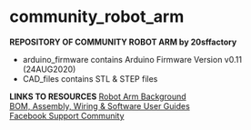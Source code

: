 # community_robot_arm 
**REPOSITORY OF COMMUNITY ROBOT ARM by 20sffactory**

* arduino_firmware contains Arduino Firmware Version v0.11 (24AUG2020)
* CAD_files contains STL & STEP files

**LINKS TO RESOURCES**
[Robot Arm Background](https://www.20sffactory.com/robot/about)<br/>
[BOM, Assembly, Wiring & Software User Guides](https://www.20sffactory.com/robot/resource)<br/>
[Facebook Support Community](https://www.facebook.com/groups/robotarm)<br/>
